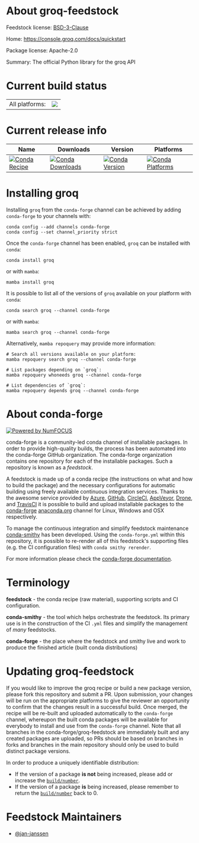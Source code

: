 About groq-feedstock
====================

Feedstock license: [BSD-3-Clause](https://github.com/conda-forge/groq-feedstock/blob/main/LICENSE.txt)

Home: https://console.groq.com/docs/quickstart

Package license: Apache-2.0

Summary: The official Python library for the groq API

Current build status
====================


<table><tr><td>All platforms:</td>
    <td>
      <a href="https://dev.azure.com/conda-forge/feedstock-builds/_build/latest?definitionId=22313&branchName=main">
        <img src="https://dev.azure.com/conda-forge/feedstock-builds/_apis/build/status/groq-feedstock?branchName=main">
      </a>
    </td>
  </tr>
</table>

Current release info
====================

| Name | Downloads | Version | Platforms |
| --- | --- | --- | --- |
| [![Conda Recipe](https://img.shields.io/badge/recipe-groq-green.svg)](https://anaconda.org/conda-forge/groq) | [![Conda Downloads](https://img.shields.io/conda/dn/conda-forge/groq.svg)](https://anaconda.org/conda-forge/groq) | [![Conda Version](https://img.shields.io/conda/vn/conda-forge/groq.svg)](https://anaconda.org/conda-forge/groq) | [![Conda Platforms](https://img.shields.io/conda/pn/conda-forge/groq.svg)](https://anaconda.org/conda-forge/groq) |

Installing groq
===============

Installing `groq` from the `conda-forge` channel can be achieved by adding `conda-forge` to your channels with:

```
conda config --add channels conda-forge
conda config --set channel_priority strict
```

Once the `conda-forge` channel has been enabled, `groq` can be installed with `conda`:

```
conda install groq
```

or with `mamba`:

```
mamba install groq
```

It is possible to list all of the versions of `groq` available on your platform with `conda`:

```
conda search groq --channel conda-forge
```

or with `mamba`:

```
mamba search groq --channel conda-forge
```

Alternatively, `mamba repoquery` may provide more information:

```
# Search all versions available on your platform:
mamba repoquery search groq --channel conda-forge

# List packages depending on `groq`:
mamba repoquery whoneeds groq --channel conda-forge

# List dependencies of `groq`:
mamba repoquery depends groq --channel conda-forge
```


About conda-forge
=================

[![Powered by
NumFOCUS](https://img.shields.io/badge/powered%20by-NumFOCUS-orange.svg?style=flat&colorA=E1523D&colorB=007D8A)](https://numfocus.org)

conda-forge is a community-led conda channel of installable packages.
In order to provide high-quality builds, the process has been automated into the
conda-forge GitHub organization. The conda-forge organization contains one repository
for each of the installable packages. Such a repository is known as a *feedstock*.

A feedstock is made up of a conda recipe (the instructions on what and how to build
the package) and the necessary configurations for automatic building using freely
available continuous integration services. Thanks to the awesome service provided by
[Azure](https://azure.microsoft.com/en-us/services/devops/), [GitHub](https://github.com/),
[CircleCI](https://circleci.com/), [AppVeyor](https://www.appveyor.com/),
[Drone](https://cloud.drone.io/welcome), and [TravisCI](https://travis-ci.com/)
it is possible to build and upload installable packages to the
[conda-forge](https://anaconda.org/conda-forge) [anaconda.org](https://anaconda.org/)
channel for Linux, Windows and OSX respectively.

To manage the continuous integration and simplify feedstock maintenance
[conda-smithy](https://github.com/conda-forge/conda-smithy) has been developed.
Using the ``conda-forge.yml`` within this repository, it is possible to re-render all of
this feedstock's supporting files (e.g. the CI configuration files) with ``conda smithy rerender``.

For more information please check the [conda-forge documentation](https://conda-forge.org/docs/).

Terminology
===========

**feedstock** - the conda recipe (raw material), supporting scripts and CI configuration.

**conda-smithy** - the tool which helps orchestrate the feedstock.
                   Its primary use is in the construction of the CI ``.yml`` files
                   and simplify the management of *many* feedstocks.

**conda-forge** - the place where the feedstock and smithy live and work to
                  produce the finished article (built conda distributions)


Updating groq-feedstock
=======================

If you would like to improve the groq recipe or build a new
package version, please fork this repository and submit a PR. Upon submission,
your changes will be run on the appropriate platforms to give the reviewer an
opportunity to confirm that the changes result in a successful build. Once
merged, the recipe will be re-built and uploaded automatically to the
`conda-forge` channel, whereupon the built conda packages will be available for
everybody to install and use from the `conda-forge` channel.
Note that all branches in the conda-forge/groq-feedstock are
immediately built and any created packages are uploaded, so PRs should be based
on branches in forks and branches in the main repository should only be used to
build distinct package versions.

In order to produce a uniquely identifiable distribution:
 * If the version of a package **is not** being increased, please add or increase
   the [``build/number``](https://docs.conda.io/projects/conda-build/en/latest/resources/define-metadata.html#build-number-and-string).
 * If the version of a package **is** being increased, please remember to return
   the [``build/number``](https://docs.conda.io/projects/conda-build/en/latest/resources/define-metadata.html#build-number-and-string)
   back to 0.

Feedstock Maintainers
=====================

* [@jan-janssen](https://github.com/jan-janssen/)

